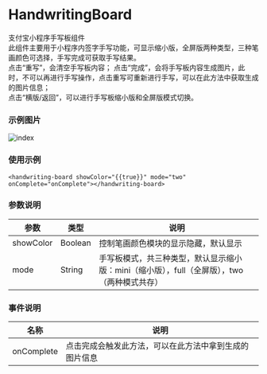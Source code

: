 # HandwritingBoard
支付宝小程序手写板组件   
此组件主要用于小程序内签字手写功能，可显示缩小版，全屏版两种类型，三种笔画颜色可选择，手写完成可获取手写结果。  
点击“重写”，会清空手写板内容；
点击“完成”，会将手写板内容生成图片，此时，不可以再进行手写操作，点击重写可重新进行手写，可以在此方法中获取生成的图片信息；  
点击“横版/返回”，可以进行手写板缩小版和全屏版模式切换。

### 示例图片
![index](https://github.com/xiaoshengxianjun/alimini-components/blob/master/demo/handwritingBoard.png)
 
### 使用示例
```
<handwriting-board showColor="{{true}}" mode="two" onComplete="onComplete"></handwriting-board>
```

### 参数说明
  参数  |  类型  |  说明  
  ----  |  -----  |  ----  
  showColor  |  Boolean  |  控制笔画颜色模块的显示隐藏，默认显示
  mode  |  String  |  手写板模式，共三种类型，默认显示缩小版：mini（缩小版），full（全屏版），two（两种模式共存）

### 事件说明
  名称 | 说明
  ---- | ----
  onComplete | 点击完成会触发此方法，可以在此方法中拿到生成的图片信息

